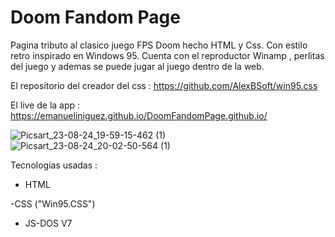 # Doom Fandom Page 

Pagina tributo al clasico juego FPS Doom hecho HTML y Css.
Con estilo retro inspirado en Windows 95. 
Cuenta con el reproductor Winamp , perlitas del juego y ademas se puede jugar al juego dentro de la web.

El repositorio del creador del css : https://github.com/AlexBSoft/win95.css

El live de la app : https://emanueliniguez.github.io/DoomFandomPage.github.io/

![Picsart_23-08-24_19-59-15-462 (1)](https://github.com/EmanuelIniguez/DoomFandomPage.github.io/assets/84642858/41fa9d0d-0afd-4b7b-a814-5110d27c0c05)  ![Picsart_23-08-24_20-02-50-564 (1)](https://github.com/EmanuelIniguez/DoomFandomPage.github.io/assets/84642858/9766b280-0dec-4a9e-ab0d-28043279ec6c) 

Tecnologias usadas : 

- HTML
 
-CSS ("Win95.CSS")

- JS-DOS V7


